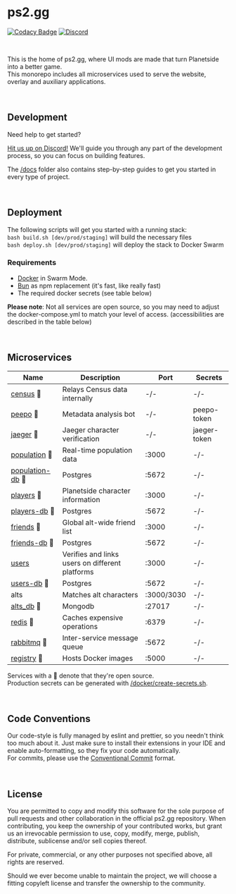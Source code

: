 # ps2.gg

[![Codacy Badge](https://app.codacy.com/project/badge/Grade/49991ab701ef4eb0a0a29f947ac4a1fc)](https://app.codacy.com/gh/ps2gg/ps2.gg/dashboard?utm_source=gh&utm_medium=referral&utm_content=&utm_campaign=Badge_grade)
[![Discord](https://img.shields.io/discord/1090392395427885198.svg?logo=discord)](https://discord.gg/8MvTaUQM2E)

<br>

This is the home of ps2.gg, where UI mods are made that turn Planetside into a better game.<br>
This monorepo includes all microservices used to serve the website, overlay and auxiliary applications.

<br>

## Development

Need help to get started?

[Hit us up on Discord!](https://discord.gg/8MvTaUQM2E) We'll guide you through any part of the development process, so you can focus on building features.
<br>

The [/docs](/docs) folder also contains step-by-step guides to get you started in every type of project.

<br>

## Deployment

The following scripts will get you started with a running stack:
<br>
`bash build.sh [dev/prod/staging]` will build the necessary files
<br>
`bash deploy.sh [dev/prod/staging]` will deploy the stack to Docker Swarm
<br>

### Requirements

* [Docker](https://www.docker.com/) in Swarm Mode.
* [Bun](https://bun.sh/docs/cli/install) as npm replacement (it's fast, like really fast)
* The required docker secrets (see table below)
  <br>

**Please note**: Not all services are open source, so you may need to adjust the docker-compose.yml to match your level of access. (accessibilities are described in the table below)

<br>

## Microservices

| Name                                                        | Description                                     | Port       | Secrets      |
|-------------------------------------------------------------|-------------------------------------------------|------------|--------------|
| [census](/services/census/) 🔹                              | Relays Census data internally                   | -/-        | -/-          |
| [peepo](/services/peepo/) 🔹                                | Metadata analysis bot                           | -/-        | peepo-token  |
| [jaeger](/services/jaeger/) 🔹                              | Jaeger character verification                   | -/-        | jaeger-token |
| [population](/services/population/) 🔹                      | Real-time population data                       | :3000      | -/-          |
| [population-db](https://github.com/postgres/postgres) 🔹    | Postgres                                        | :5672      | -/-          |
| [players](/services/players/) 🔹                            | Planetside character information                | :3000      | -/-          |
| [players-db](https://github.com/postgres/postgres) 🔹       | Postgres                                        | :5672      | -/-          |
| [friends](/services/players/) 🔹                            | Global alt-wide friend list                                | :3000      | -/-          |
| [friends-db](https://github.com/postgres/postgres) 🔹       | Postgres                                        | :5672      | -/-          |
| [users](/services/users/)                                   | Verifies and links users on different platforms | :3000      | -/-          |
| [users-db](https://github.com/postgres/postgres) 🔹         | Postgres                                        | :5672      | -/-          |
| alts                                                        | Matches alt characters                          | :3000/3030 | -/-          |
| [alts_db](https://github.com/mongodb/mongo) 🔹              | Mongodb                                         | :27017     | -/-          |
| [redis](https://github.com/redis/redis) 🔹                  | Caches expensive operations                     | :6379      | -/-          |
| [rabbitmq](https://github.com/rabbitmq/rabbitmq-server) 🔹  | Inter-service message queue                     | :5672      | -/-          |
| [registry](https://github.com/distribution/distribution) 🔹 | Hosts Docker images                             | :5000      | -/-          |

Services with a 🔹 denote that they're open source.<br>
Production secrets can be generated with [/docker/create-secrets.sh](/docker/create-secrets.sh).

<br>

## Code Conventions

Our code-style is fully managed by eslint and prettier, so you needn't think too much about it. Just make sure to install their extensions in your IDE and enable auto-formatting, so they fix your code automatically.
<br>
For commits, please use the [Conventional Commit](https://www.conventionalcommits.org/en/v1.0.0/) format.

<br>

## License

You are permitted to copy and modify this software for the sole purpose of pull requests and other collaboration in the official ps2.gg repository. When contributing, you keep the ownership of your contributed works, but grant us an irrevocable permission to use, copy, modify, merge, publish, distribute, sublicense and/or sell copies thereof.

For private, commercial, or any other purposes not specified above, all rights are reserved.

Should we ever become unable to maintain the project, we will choose a fitting copyleft license and transfer the ownership to the community.
